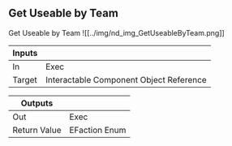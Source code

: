 ## Get Useable by Team
Get Useable by Team
![[../img/nd_img_GetUseableByTeam.png]]

|Inputs||
|--|--|
| In | Exec |
| Target | Interactable Component Object Reference |

|Outputs||
|--|--|
| Out | Exec |
| Return Value | EFaction Enum |
